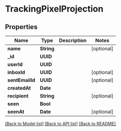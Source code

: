 # TrackingPixelProjection

## Properties
Name | Type | Description | Notes
------------ | ------------- | ------------- | -------------
**name** | **String** |  | [optional] 
**_id** | **UUID** |  | 
**userId** | **UUID** |  | 
**inboxId** | **UUID** |  | [optional] 
**sentEmailId** | **UUID** |  | [optional] 
**createdAt** | **Date** |  | 
**recipient** | **String** |  | [optional] 
**seen** | **Bool** |  | 
**seenAt** | **Date** |  | [optional] 

[[Back to Model list]](../README#documentation-for-models) [[Back to API list]](../README#documentation-for-api-endpoints) [[Back to README]](../README)


